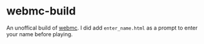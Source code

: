# webmc-build
An unoffical build of [webmc](https://github.com/michaljaz/webmc). I did add `enter_name.html` as a prompt to enter your name before playing.
